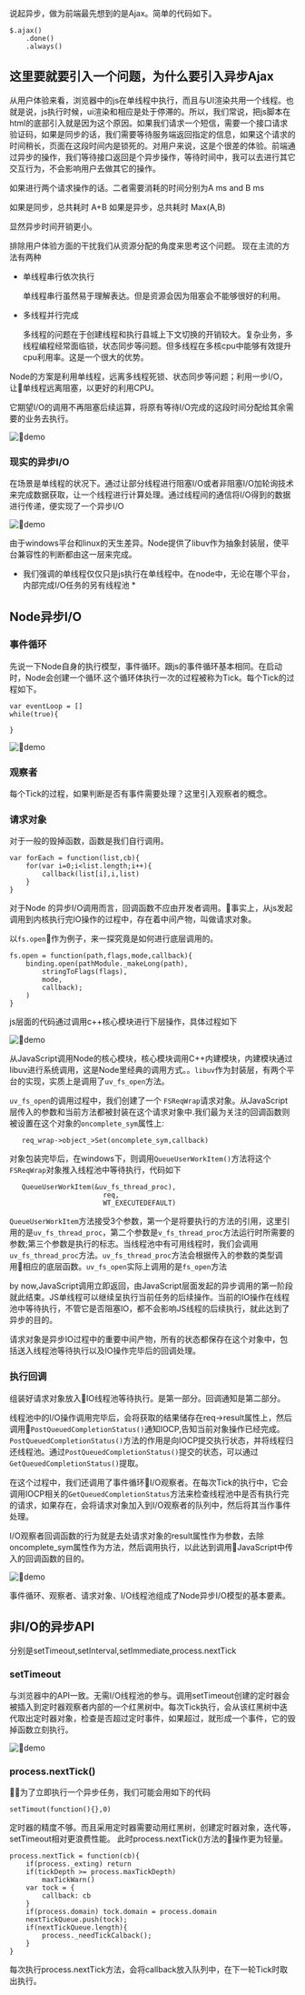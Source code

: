 说起异步，做为前端最先想到的是Ajax。简单的代码如下。

```
$.ajax()
    .done()
    .always()
```

## 这里要就要引入一个问题，为什么要引入异步Ajax ##

从用户体验来看，浏览器中的js在单线程中执行，而且与UI渲染共用一个线程。也就是说，js执行时候，ui渲染和相应是处于停滞的。所以，我们常说，把js脚本在html的底部引入就是因为这个原因。如果我们请求一个短信，需要一个接口请求验证码，如果是同步的话，我们需要等待服务端返回指定的信息，如果这个请求的时间稍长，页面在这段时间内是锁死的。对用户来说，这是个很差的体验。前端通过异步的操作，我们等待接口返回是个异步操作，等待时间中，我可以去进行其它交互行为，不会影响用户去做其它的操作。

如果进行两个请求操作的话。二者需要消耗的时间分别为A ms and B ms

如果是同步，总共耗时 A+B
如果是异步，总共耗时 Max(A,B)

显然异步时间开销更小。

排除用户体验方面的干扰我们从资源分配的角度来思考这个问题。
现在主流的方法有两种
- 单线程串行依次执行

    单线程串行虽然易于理解表达。但是资源会因为阻塞会不能够很好的利用。

- 多线程并行完成

    多线程的问题在于创建线程和执行县城上下文切换的开销较大。复杂业务，多线程编程经常面临锁，状态同步等问题。但多线程在多核cpu中能够有效提升cpu利用率。这是一个很大的优势。

Node的方案是利用单线程，远离多线程死锁、状态同步等问题；利用一步I/O，让单线程远离阻塞，以更好的利用CPU。

它期望I/O的调用不再阻塞后续运算，将原有等待I/O完成的这段时间分配给其余需要的业务去执行。

 ![demo](./img/IO.png)

 
 ### 现实的异步I/O ###

 在场景是单线程的状况下。通过让部分线程进行阻塞I/O或者非阻塞I/O加轮询技术来完成数据获取，让一个线程进行计算处理。通过线程间的通信将I/O得到的数据进行传递，便实现了一个异步I/O

 ![demo](./img/IO2.png)


 由于windows平台和linux的天生差异。Node提供了libuv作为抽象封装层，使平台兼容性的判断都由这一层来完成。

 * 我们强调的单线程仅仅只是js执行在单线程中。在node中，无论在哪个平台，内部完成I/O任务的另有线程池 *


 ## Node异步I/O ##

 ### 事件循环 ###
 
 先说一下Node自身的执行模型，事件循环。跟js的事件循环基本相同。在启动时，Node会创建一个循环.这个循环体执行一次的过程被称为Tick。每个Tick的过程如下。
 ```
 var eventLoop = []
while(true){

}
 ```
 ![demo](./img/EventLoop.png)

 ### 观察者 ###

每个Tick的过程，如果判断是否有事件需要处理？这里引入观察者的概念。

 ### 请求对象 ###

 对于一般的毁掉函数，函数是我们自行调用。
 ```
 var forEach = function(list,cb){
     for(var i=0;i<list.length;i++){
         callback(list[i],i,list)
     }
 }
 ```
对于Node 的异步I/O调用而言，回调函数不应由开发者调用。事实上，从js发起调用到内核执行完IO操作的过程中，存在着中间产物，叫做请求对象。

以`fs.open`作为例子，来一探究竟是如何进行底层调用的。
```
fs.open = function(path,flags,mode,callback){
    binding.open(pathModule._makeLong(path),
        stringToFlags(flags),
        mode,
        callback);
    )
}
```
js层面的代码通过调用c++核心模块进行下层操作，具体过程如下

![demo](./img/fsOpen.png)

从JavaScript调用Node的核心模块，核心模块调用C++内建模块，内建模块通过libuv进行系统调用，这是Node里经典的调用方式。。`libuv`作为封装层，有两个平台的实现，实质上是调用了`uv_fs_open`方法。

`uv_fs_open`的调用过程中，我们创建了一个 `FSReqWrap`请求对象。从JavaScript层传入的参数和当前方法都被封装在这个请求对象中.我们最为关注的回调函数则被设置在这个对象的`oncomplete_sym`属性上:
 ```
    req_wrap->object_>Set(oncomplete_sym,callback)
 ```
 对象包装完毕后，在windows下，则调用`QueueUserWorkItem()`方法将这个 `FSReqWrap`对象推入线程池中等待执行，代码如下
 ```
    QueueUserWorkItem(&uv_fs_thread_proc),
                        req,
                        WT_EXECUTEDEFAULT)
 ```
`QueueUserWorkItem`方法接受3个参数，第一个是将要执行的方法的引用，这里引用的是`uv_fs_thread_proc`，第二个参数是`v_fs_thread_proc`方法运行时所需要的参数;第三个参数是执行的标志。当线程池中有可用线程时，我们会调用`uv_fs_thread_proc`方法。`uv_fs_thread_proc`方法会根据传入的参数的类型调用相应的底层函数。`uv_fs_open`实际上调用的是`fs_open`方法

by now,JavaScript调用立即返回，由JavaScript层面发起的异步调用的第一阶段就此结束。JS单线程可以继续呈执行当前任务的后续操作。当前的IO操作在线程池中等待执行，不管它是否阻塞IO，都不会影响JS线程的后续执行，就此达到了异步的目的。

请求对象是异步IO过程中的重要中间产物，所有的状态都保存在这个对象中，包括送入线程池等待执行以及IO操作完毕后的回调处理。


 ### 执行回调 ###

 组装好请求对象放入IO线程池等待执行。是第一部分。回调通知是第二部分。

 线程池中的I/O操作调用完毕后，会将获取的结果储存在req->result属性上，然后调用`PostQueuedCompletionStatus()`通知IOCP,告知当前对象操作已经完成。
 `PostQueuedCompletionStatus()`方法的作用是向IOCP提交执行状态，并将线程归还线程池。通过`PostQueuedCompletionStatus()`提交的状态，可以通过`GetQueuedCompletionStatus()`提取。

 在这个过程中，我们还调用了事件循环I/O观察者。在每次Tick的执行中，它会调用IOCP相关的`GetQueuedCompletionStatus`方法来检查线程池中是否有执行完的请求，如果存在，会将请求对象加入到I/O观察者的队列中，然后将其当作事件处理。

 I/O观察者回调函数的行为就是去处请求对象的result属性作为参数，去除oncomplete_sym属性作为方法，然后调用执行，以此达到调用JavaScript中传入的回调函数的目的。

 ![demo](./img/IOLoop.png)

 事件循环、观察者、请求对象、I/O线程池组成了Node异步I/O模型的基本要素。


 ## 非I/O的异步API ##

 分别是setTimeout,setInterval,setImmediate,process.nextTick


 ### setTimeout ###
 与浏览器中的API一致。无需I/O线程池的参与。调用setTimeout创建的定时器会被插入到定时器观察者内部的一个红黑树中。每次Tick执行，会从该红黑树中迭代取出定时器对象，检查是否超过定时事件，如果超过，就形成一个事件，它的毁掉函数立刻执行。

  ![demo](./img/setTimoutHandle.png)

 ### process.nextTick()  ###

为了立即执行一个异步任务，我们可能会用如下的代码
```
setTimout(function(){},0)
```

定时器的精度不够。而且采用定时器需要动用红黑树，创建定时器对象，迭代等，setTimeout相对更浪费性能。 此时process.nextTick()方法的操作更为轻量。

```
process.nextTick = function(cb){
    if(process._exting) return
    if(tickDepth >= process.maxTickDepth)
        maxTickWarn()
    var tock = {
        callback: cb
    }
    if(process.domain) tock.domain = process.domain
    nextTickQueue.push(tock);
    if(nextTickQueue.length){
        process._needTickCalback();
    }
}
```
每次执行process.nextTick方法，会将callback放入队列中，在下一轮Tick时取出执行。